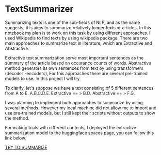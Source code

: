 # TextSummarizer


Summarizing texts is one of the sub-fields of NLP, and as the name suggests, it is aims to summarize relatively longer texts or articles. In this notebook my plan is to work on this task by using different approaches. I used Wikipedia to find texts by using wikipedia package. There are two main approaches to summarize text in literature, which are Extractive and Abstractive.

Extractive text summarization serve most important sentences as the summary of the article based on occurance counts of words.
Abstractive method generates its own sentences from text by using transformers (decoder -encoders), For this approaches there are several pre-trained models to use. In this project I will try

To clarify, let's suppose we have a text consisting of 5 different sentences from A to E.
A.B.C.D.E.
Extractive == > B.D.
Abstractive == > F.G.

I was planning to implement both approaches to summarize by using several methods. However my local machine did not allow me to import and use pre-trained models, but I still kept their scripts without outputs to show the method. 

For making trials with different contents, I deployed the extractive summarization model to the huggingface spaces page, you can follow this link below;

[TRY TO SUMMARIZE](https://huggingface.co/spaces/Burcin/ExtractiveSummarizer)

